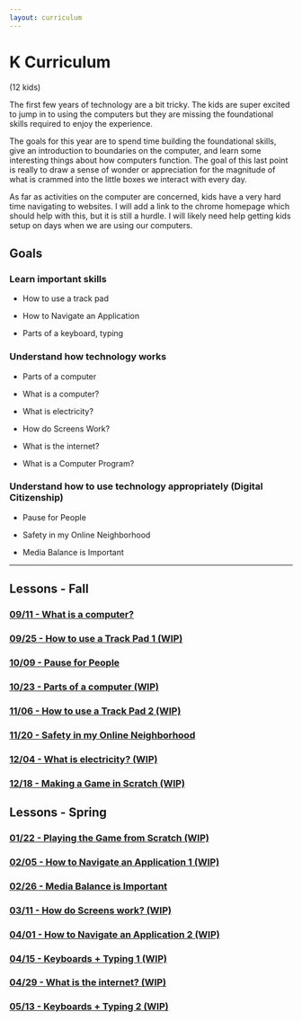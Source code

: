 ```yaml
---
layout: curriculum
---
```


# K Curriculum

(12 kids)

The first few years of technology are a bit tricky.  The kids are super excited to jump in to using the computers but they are missing the foundational skills required to enjoy the experience.  

The goals for this year are to spend time building the foundational skills, give an introduction to boundaries on the computer, and learn some interesting things about how computers function.  The goal of this last point is really to draw a sense of wonder or appreciation for the magnitude of what is crammed into the little boxes we interact with every day.

As far as activities on the computer are concerned, kids have a very hard time navigating to websites.  I will add a link to the chrome homepage which should help with this, but it is still a hurdle.  I will likely need help getting kids setup on days when we are using our computers.


## Goals

### Learn important skills

* How to use a track pad

* How to Navigate an Application

* Parts of a keyboard, typing

### Understand how technology works

* Parts of a computer

* What is a computer?

* What is electricity?

* How do Screens Work?

* What is the internet?

* What is a Computer Program?

### Understand how to use technology appropriately (Digital Citizenship)

* Pause for People 

* Safety in my Online Neighborhood

* Media Balance is Important

---

## Lessons - Fall

### [09/11 - What is a computer?](what_is_a_computer.md)

### [09/25 - How to use a Track Pad 1 (WIP)](how_to_use_a_track_pad_1.md)

### [10/09 - Pause for People](pause_for_people.md)

### [10/23 - Parts of a computer (WIP)](parts_of_a_computer.md)

### [11/06 - How to use a Track Pad 2 (WIP)](how_to_use_a_track_pad_2.md)

### [11/20 - Safety in my Online Neighborhood](safety_in_my_online_neighborhood.md)

### [12/04 - What is electricity? (WIP)](what_is_electricity.md)

### [12/18 - Making a Game in Scratch (WIP)](making_a_game_in_scratch.md)


## Lessons - Spring

### [01/22 - Playing the Game from Scratch (WIP)](playing_a_game_in_scratch.md)

### [02/05 - How to Navigate an Application 1 (WIP)](how_to_navigate_an_application_1.md)

### [02/26 - Media Balance is Important](media_balance_is_important.md)

### [03/11 - How do Screens work? (WIP)](how_do_screens_work.md)

### [04/01 - How to Navigate an Application 2 (WIP)](how_to_navigate_an_application_2.md)

### [04/15 - Keyboards + Typing 1 (WIP)](keyboards_and_typing_1.md)

### [04/29 - What is the internet? (WIP)](what_is_the_internet.md)

### [05/13 - Keyboards + Typing 2 (WIP)](keyboards_and_typing_2.md)
